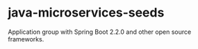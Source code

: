 # java-microservices-seeds
Application group with Spring Boot 2.2.0 and other open source frameworks.
